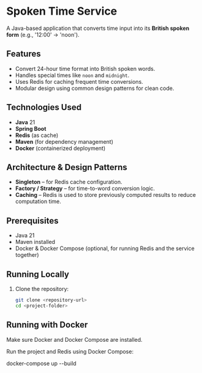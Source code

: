 # Spoken Time Service

A Java-based application that converts time input into its **British spoken form** (e.g., '12:00' → 'noon'). 
## Features

- Convert 24-hour time format into British spoken words.
- Handles special times like `noon` and `midnight`.
- Uses Redis for caching frequent time conversions.
- Modular design using common design patterns for clean code.

## Technologies Used

- **Java** 21
- **Spring Boot**
- **Redis** (as cache)
- **Maven** (for dependency management)
- **Docker** (containerized deployment)

## Architecture & Design Patterns

- **Singleton** – for Redis cache configuration.
- **Factory / Strategy** – for time-to-word conversion logic.
- **Caching** – Redis is used to store previously computed results to reduce computation time.

## Prerequisites

- Java 21
- Maven installed
- Docker & Docker Compose (optional, for running Redis and the service together)

## Running Locally

1. Clone the repository:
   ```bash
   git clone <repository-url>
   cd <project-folder>

## Running with Docker

Make sure Docker and Docker Compose are installed.

Run the project and Redis using Docker Compose:

docker-compose up --build
